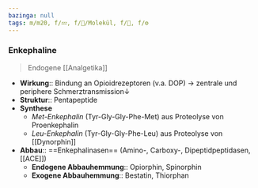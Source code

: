 ```yaml
---
bazinga: null
tags: m/m20, f/💤, f/🧪/Molekül, f/🧠, f/⚙️
---
```

### Enkephaline
> Endogene [[Analgetika]]
- **Wirkung**:: Bindung an Opioidrezeptoren (v.a. DOP) → zentrale und periphere Schmerztransmission↓ 
- **Struktur**:: Pentapeptide
- **Synthese**
	- *Met-Enkephalin* (Tyr-Gly-Gly-Phe-Met) aus Proteolyse von Proenkephalin
	- *Leu-Enkephalin* (Tyr-Gly-Gly-Phe-Leu) aus Proteolyse von [[Dynorphin]]
- **Abbau**:: ==Enkephalinasen== (Amino-, Carboxy-, Dipeptidpeptidasen, [[ACE]])
	- **Endogene Abbauhemmung**:: Opiorphin, Spinorphin
	- **Exogene Abbauhemmung**:: Bestatin, Thiorphan
